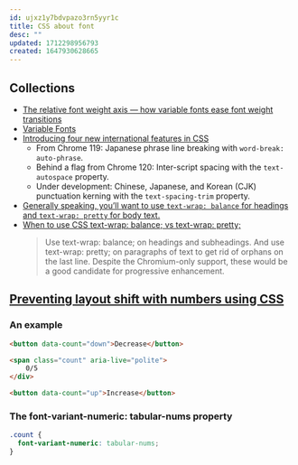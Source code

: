 ```yaml
---
id: ujxz1y7bdvpazo3rn5yyr1c
title: CSS about font
desc: ""
updated: 1712298956793
created: 1647930628665
---
```


## Collections

- [The relative font weight axis — how variable fonts ease font weight transitions](https://www.stefanjudis.com/today-i-learned/the-relative-font-weight-axis-how-variable-fonts-ease-font-weight/)
- [Variable Fonts](https://v-fonts.com/)
- [Introducing four new international features in CSS](https://developer.chrome.com/blog/css-i18n-features?hl=en)
  - From Chrome 119: Japanese phrase line breaking with `word-break: auto-phrase`.
  - Behind a flag from Chrome 120: Inter-script spacing with the `text-autospace` property.
  - Under development: Chinese, Japanese, and Korean (CJK) punctuation kerning with the `text-spacing-trim` property.
- [Generally speaking, you’ll want to use `text-wrap: balance` for headings and `text-wrap: pretty` for body text.](https://codersblock.com/blog/nicer-text-wrapping-with-css-text-wrap/)
- [When to use CSS text-wrap: balance; vs text-wrap: pretty;](https://blog.stephaniestimac.com/posts/2023/10/css-text-wrap/)
  > Use text-wrap: balance; on headings and subheadings. And use text-wrap: pretty; on paragraphs of text to get rid of orphans on the last line. Despite the Chromium-only support, these would be a good candidate for progressive enhancement.

## [Preventing layout shift with numbers using CSS](https://gomakethings.com/preventing-layout-shift-with-numbers-using-css/)

### An example

```html
<button data-count="down">Decrease</button>

<span class="count" aria-live="polite">
	0/5
</div>

<button data-count="up">Increase</button>
```

### The font-variant-numeric: tabular-nums property

```css
.count {
  font-variant-numeric: tabular-nums;
}
```
